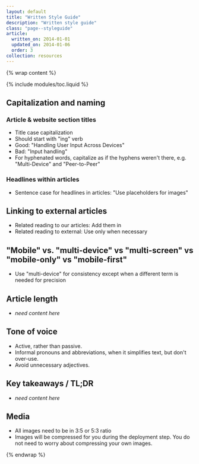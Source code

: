 ```yaml
---
layout: default
title: "Written Style Guide"
description: "Written style guide"
class: "page--styleguide"
article:
  written_on: 2014-01-01
  updated_on: 2014-01-06
  order: 3
collection: resources
---
```


{% wrap content %}

{% include modules/toc.liquid %}


## Capitalization and naming

### Article & website section titles

  * Title case capitalization
  * Should start with "ing" verb
  * Good: "Handling User Input Across Devices"
  * Bad: "Input handling"
  * For hyphenated words, capitalize as if the hyphens weren't there, e.g. "Multi-Device" and "Peer-to-Peer"

### Headlines within articles
  * Sentence case for headlines in articles: "Use placeholders for images"

## Linking to external articles
  * Related reading to our articles: Add them in 
  * Related reading to external: Use only when necessary

## "Mobile" vs. "multi-device" vs "multi-screen" vs "mobile-only" vs "mobile-first"
  * Use "multi-device" for consistency except when a different term is needed for precision

## Article length
  * _need content here_

## Tone of voice
  * Active, rather than passive.
  * Informal pronouns and abbreviations, when it simplifies text, but don't over-use.
  * Avoid unnecessary adjectives.

## Key takeaways / TL;DR
  * _need content here_

## Media
  * All images need to be in 3:5 or 5:3 ratio
  * Images will be compressed for you during the deployment step.  You do not need to worry about compressing your own images.

{% endwrap %}
